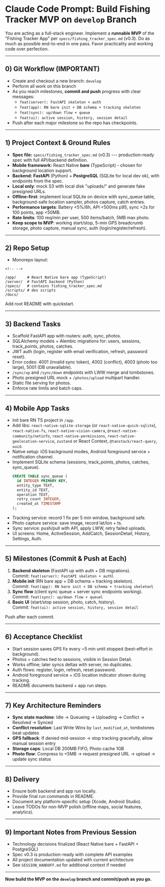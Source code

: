 # Claude Code Prompt: Build Fishing Tracker MVP on `develop` Branch

You are acting as a full-stack engineer. Implement a **runnable MVP** of
the "Fishing Tracker App" per `specs/fishing_tracker_spec.md` (v0.3). Do
as much as possible end-to-end in one pass. Favor practicality and
working code over perfection.

------------------------------------------------------------------------

## 0) Git Workflow (IMPORTANT)

-   Create and checkout a new branch: `develop`
-   Perform all work on this branch
-   As you reach milestones, **commit and push** progress with clear
    messages:
    -   `feat(server): FastAPI skeleton + auth`
    -   `feat(app): RN bare init + DB schema + tracking skeleton`
    -   `feat(sync): up/down flow + queue`
    -   `feat(ui): active session, history, session detail`
-   Push after each major milestone so the repo has checkpoints.

------------------------------------------------------------------------

## 1) Project Context & Ground Rules

-   **Spec file:** `specs/fishing_tracker_spec.md` (v0.3) --- production-ready spec with full API/backend definition.
-   **Mobile framework:** React Native **bare** (TypeScript) - chosen for background location support.
-   **Backend:** **FastAPI** (Python) + **PostgreSQL** (SQLite for local dev ok), with endpoints from the spec.
-   **Local only**: mock S3 with local disk "uploads/" and generate fake presigned URLs.
-   **Offline-first**: implement local SQLite on device with sync_queue table, background-safe location sampler, photos capture, catch entries.
-   **Performance targets**: Battery <5%/8h, API <500ms p95, sync <2s for 100 points, app <50MB.
-   **Rate limits**: 100 req/min per user, 500 items/batch, 5MB max photo.
-   **Keep scope to MVP**: working start/stop, 5-min GPS breadcrumb storage, photo capture, manual sync, auth (login/register/refresh).

------------------------------------------------------------------------

## 2) Repo Setup

-   Monorepo layout:

```{=html}
<!-- -->
```
    /app/     # React Native bare app (TypeScript)
    /server/  # FastAPI backend (Python)
    /specs/   # contains fishing_tracker_spec.md
    /scripts/ # dev scripts
    /docs/

Add root README with quickstart.

------------------------------------------------------------------------

## 3) Backend Tasks

-   Scaffold FastAPI app with routers: auth, sync, photos.
-   SQLAlchemy models + Alembic migrations for: users, sessions,
    track_points, photos, catches.
-   JWT auth (login, register with email verification, refresh, password reset).
-   Error codes: 4001 (invalid sync token), 4002 (conflict), 4003 (photo too large), 5001 (DB unavailable).
-   `/sync/up` and `/sync/down` endpoints with LWW merge and tombstones.
-   Photo presigned URL mock + `/photos/upload` multipart handler.
-   Static file serving for photos.
-   Enforce rate limits and batch caps.

------------------------------------------------------------------------

## 4) Mobile App Tasks

-   Init bare RN TS project in `/app`.
-   Add libs: `react-native-sqlite-storage` (or `react-native-quick-sqlite`), `react-native-fs`,
    `react-native-vision-camera`, `@react-native-community/netinfo`,
    `react-native-permissions`, `react-native-geolocation-service`,
    `zustand` or React Context, `@tanstack/react-query`, `uuid`.
-   Native setup: iOS background modes, Android foreground service +
    notification channel.
-   Implement SQLite schema (sessions, track_points, photos, catches, sync_queue).
    ```sql
    CREATE TABLE sync_queue (
      id INTEGER PRIMARY KEY,
      entity_type TEXT,
      entity_id TEXT,
      operation TEXT,
      retry_count INTEGER,
      created_at TIMESTAMP
    );
    ```
-   Tracking service: record 1 fix per 5 min window, background safe.
-   Photo capture service: save image, record lat/lon + ts.
-   Sync service: push/pull with API, apply LWW, retry failed uploads.
-   UI screens: Home, ActiveSession, AddCatch, SessionDetail, History,
    Settings, Auth.

------------------------------------------------------------------------

## 5) Milestones (Commit & Push at Each)

1.  **Backend skeleton** (FastAPI up with auth + DB migrations).\
    Commit: `feat(server): FastAPI skeleton + auth`\
2.  **Mobile init** (RN bare app + DB schema + tracking skeleton).\
    Commit: `feat(app): RN bare init + DB schema + tracking skeleton`\
3.  **Sync flow** (client sync queue + server sync endpoints working).\
    Commit: `feat(sync): up/down flow + queue`\
4.  **Basic UI** (start/stop session, photo, catch, history).\
    Commit: `feat(ui): active session, history, session detail`

Push after each commit.

------------------------------------------------------------------------

## 6) Acceptance Checklist

-   Start session saves GPS fix every \~5 min until stopped (best-effort
    in background).
-   Photos + catches tied to sessions, visible in Session Detail.
-   Works offline; later syncs deltas with server, no duplicates.
-   Auth flows: register, login, refresh, reset password.
-   Android foreground service + iOS location indicator shown during
    tracking.
-   README documents backend + app run steps.

------------------------------------------------------------------------

## 7) Key Architecture Reminders

-   **Sync state machine**: Idle → Queueing → Uploading → Conflict → Resolved → Synced
-   **Conflict resolution**: Last Write Wins by `last_modified_at`, tombstones beat updates
-   **GPS fallback**: If denied mid-session → stop tracking gracefully, allow manual session entry
-   **Storage caps**: Local DB 200MB FIFO, Photo cache 1GB
-   **Photo flow**: Compress to <5MB → request presigned URL → upload → update sync status

------------------------------------------------------------------------

## 8) Delivery

-   Ensure both backend and app run locally.
-   Provide final run commands in README.
-   Document any platform-specific setup (Xcode, Android Studio).
-   Leave TODOs for non-MVP polish (offline maps, social features, analytics).

------------------------------------------------------------------------

## 9) Important Notes from Previous Session

-   Technology decisions finalized (React Native bare + FastAPI + PostgreSQL)
-   Spec v0.3 is production-ready with complete API examples
-   All project documentation updated with current architecture
-   See `SESSION_HANDOFF.md` for additional context if needed

------------------------------------------------------------------------

**Now build the MVP on the `develop` branch and commit/push as you go.**
